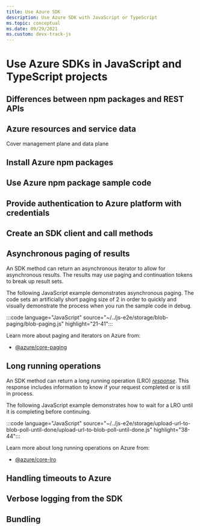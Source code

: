 ```yaml
---
title: Use Azure SDK
description: Use Azure SDK with JavaScript or TypeScript
ms.topic: conceptual
ms.date: 09/29/2021
ms.custom: devx-track-js
---
```


# Use Azure SDKs in JavaScript and TypeScript projects

## Differences between npm packages and REST APIs

## Azure resources and service data

Cover management plane and data plane

## Install Azure npm packages

## Use Azure npm package sample code

## Provide authentication to Azure platform with credentials

## Create an SDK client and call methods

## Asynchronous paging of results

An SDK method can return an asynchronous iterator to allow for asynchronous results. The results may use paging and continuation tokens to break up result sets.

The following JavaScript example demonstrates asynchronous paging. The code sets an artificially short paging size of 2 in order to quickly and visually demonstrate the process when you run the sample code in debug. 

:::code language="JavaScript" source="~/../js-e2e/storage/blob-paging/blob-paging.js" highlight="21-41":::

Learn more about paging and iterators on Azure from:

* [@azure/core-paging](/javascript/api/@azure/core-paging/)

## Long running operations

An SDK method can return a long running operation (LRO) [_response_](https://docs.microsoft.com/en-us/javascript/api/@azure/core-lro/lroresponse?view=azure-node-latest). This response includes information to know if your request completed or is still in process. 

The following JavaScript example demonstrates how to wait for a LRO until it is completing before continuing. 

:::code language="JavaScript" source="~/../js-e2e/storage/upload-url-to-blob-poll-until-done/upload-url-to-blob-poll-until-done.js" highlight="38-44":::

Learn more about long running operations on Azure from:

* [@azure/core-lro](/javascript/api/@azure/core-lro)

## Handling timeouts to Azure

## Verbose logging from the SDK

## Bundling